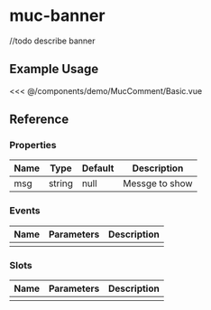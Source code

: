 <script setup>
import Basic from './demo/MucComment/Basic.vue'
</script>

# muc-banner

//todo describe banner

## Example Usage

<DemoContainer>
  <Basic/>
</DemoContainer>

<<< @/components/demo/MucComment/Basic.vue

## Reference

### Properties

| Name | Type   | Default | Description    |
| ---- | ------ | ------- | -------------- |
| msg  | string | null    | Messge to show |

### Events

| Name | Parameters | Description |
| ---- | ---------- | ----------- |
|      |            |             |

### Slots

| Name | Parameters | Description |
| ---- | ---------- | ----------- |
|      |            |             |
